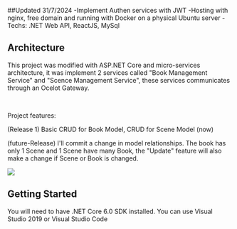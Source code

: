 ##Updated 31/7/2024
-Implement Authen services with JWT
-Hosting with nginx, free domain and running with Docker on a physical Ubuntu server
-Techs: .NET Web API, ReactJS, MySql

## Architecture
<p>This project was modified with ASP.NET Core and micro-services architecture, it was implement 2 services called "Book Management Service" and "Scence Management Service", these services communicates through an Ocelot Gateway.</p>
<br>
<p>Project features:</p>
<p>(Release 1) Basic CRUD for Book Model, CRUD for Scene Model (now)</p>
<p>(future-Release) I'll commit a change in model relationships. The book has only 1 Scene and 1 Scene have many Book, the "Update" feature will also make a change if Scene or Book is changed.</p>
<img src="https://github.com/BeginLearnCoding/BookWebAPI/assets/64021765/c33e944b-48f3-4a51-90b6-e7b29c12c6f7"/>

## Getting Started
<p>You will need to have .NET Core 6.0 SDK installed. You can use Visual Studio 2019 or Visual Studio Code</p>

